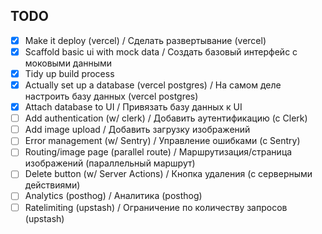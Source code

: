## TODO

- [x] Make it deploy (vercel) / Сделать развертывание (vercel)
- [x] Scaffold basic ui with mock data / Создать базовый интерфейс с моковыми данными
- [x] Tidy up build process
- [x] Actually set up a database (vercel postgres) / На самом деле настроить базу данных (vercel postgres)
- [x] Attach database to UI / Привязать базу данных к UI
- [ ] Add authentication (w/ clerk) / Добавить аутентификацию (с Clerk)
- [ ] Add image upload / Добавить загрузку изображений
- [ ] Error management (w/ Sentry) / Управление ошибками (с Sentry)
- [ ] Routing/image page (parallel route) / Маршрутизация/страница изображений (параллельный маршрут)
- [ ] Delete button (w/ Server Actions) / Кнопка удаления (с серверными действиями)
- [ ] Analytics (posthog) / Аналитика (posthog)
- [ ] Ratelimiting (upstash) / Ограничение по количеству запросов (upstash)